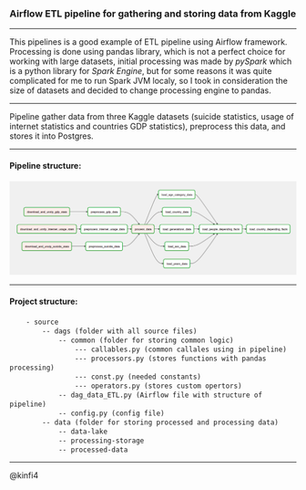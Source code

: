 ### Airflow ETL pipeline for gathering and storing data from Kaggle   
-----------------------------------------------------------

This pipelines is a good example of ETL pipeline using Airflow framework.  
Processing is done using pandas library, which is not a perfect choice for working with large datasets,
initial processing was made by *pySpark* which is a python library for *Spark Engine*, but for some reasons it was 
quite complicated for me to run Spark JVM localy, so I took in consideration the size of datasets and decided to change processing engine to 
pandas.

-----------------------------------

Pipeline gather data from three Kaggle datasets (suicide statistics, usage of internet statistics and countries GDP statistics), preprocess this data, 
and stores it into Postgres.

----------------------------------

#### Pipeline structure:

<img src="https://github.com/kinfi4/ELT-for-gathering-suicide-and-internet-usage-stats/blob/master/docs/screenshots/pipelines-structure.png?raw=true">



-------------------------------------
#### Project structure:
        - source
            -- dags (folder with all source files)
                -- common (folder for storing common logic)
                    --- callables.py (common callales using in pipeline)
                    --- processors.py (stores functions with pandas processing)
                    --- const.py (needed constants)
                    --- operators.py (stores custom opertors)
                -- dag_data_ETL.py (Airflow file with structure of pipeline)
                -- config.py (config file)
            -- data (folder for storing processed and processing data)
                -- data-lake
                -- processing-storage
                -- processed-data

-----------------------------------------------
@kinfi4

